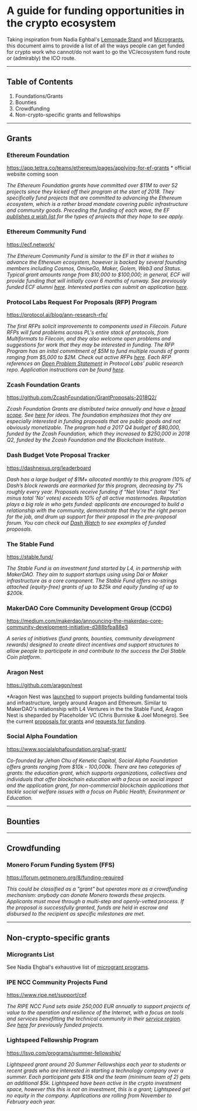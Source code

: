# A guide for funding opportunities in the crypto ecosystem
Taking inspiration from Nadia Eghbal's [Lemonade Stand](https://github.com/nayafia/lemonade-stand) and [Microgrants](https://github.com/nayafia/microgrants), this document aims to provide a list of all the ways people can get funded for crypto work who cannot/do not want to go the VC/ecosystem fund route or (admirably) the ICO route.

---------
## Table of Contents

1. Foundations/Grants
2. Bounties
3. Crowdfunding
4. Non-crypto-specific grants and fellowships

--------

## Grants

### Ethereum Foundation 
https://app.tettra.co/teams/ethereum/pages/applying-for-ef-grants * official website coming soon

*The Ethereum Foundation grants have committed over $11M to over 52 projects since they kicked off their program at the start of 2018. They specifically fund projects that are committed to advancing the Ethereum ecosystem, which is a rather broad mandate covering public infrastructure and community goods. Preceding the funding of each wave, the EF [publishes a wish list](https://blog.ethereum.org/2018/08/17/ethereum-foundation-grants-update-wave-3/) for the types of projects that they hope to see apply.*

### Ethereum Community Fund
https://ecf.network/

*The Ethereum Community Fund is similar to the EF in that it wishes to advance the Ethereum ecosystem, however is backed by several founding members including Cosmos, OmiseGo, Maker, Golem, Web3 and Status. Typical grant amounts range from $10,000 to $100,000; in general, ECF will provide funding that will initially cover 6 months of runway. See previously funded ECF alumni [here](https://medium.com/ecf-review/meet-the-grantees-ecf-class-of-2018-part-ii-ff46a284a0b1). Interested parties can submit an application [here](https://docs.google.com/forms/d/e/1FAIpQLScJoqPd1VeBLtmjUm4Cde_H12uFjS_a1HkSd8czRhDFCQJCPQ/viewform).*

### Protocol Labs Request For Proposals (RFP) Program
https://protocol.ai/blog/ann-research-rfp/

*The first RFPs solicit improvements to components used in Filecoin. Future RFPs will fund problems across PL's entire stack of protocols, from Multiformats to Filecoin, and they also welcome open problems and suggestions for work that they may be interested in funding. The RFP Program has an inital commitment of $5M to fund multiple rounds of grants ranging from $5,000 to $2M. Check out active RFPs [here](https://github.com/protocol/research-RFPs). Each RFP references an [Open Problem Statement](https://github.com/protocol/research/issues) in Protocol Labs' public research repo. Application instructions can be found [here](https://github.com/protocol/research-RFPs/blob/master/RFP-application-instructions.md).*

### Zcash Foundation Grants
https://github.com/ZcashFoundation/GrantProposals-2018Q2/

*Zcash Foundation Grants are distributed twice annually and have a [broad scope](https://github.com/ZcashFoundation/GrantProposals-2018Q2/). See [here](https://github.com/ZcashFoundation/ZcashFoundation/wiki/Grant-Project-Ideas) for ideas. The foundation emphasizes that they are especially interested in funding proposals that are public goods and not obviously monetizable. The program had a 2017 Q4 budget of $80,000, funded by the Zcash Foundation, which they increased to $250,000 in 2018 Q2, funded by the Zcash Foundation and the Blockchain Institute.*

### Dash Budget Vote Proposal Tracker
https://dashnexus.org/leaderboard

*Dash has a large budget of $1M+ allocated monthly to this program (10% of Dash’s block rewards are earmarked for this program, decreasing by 7% roughly every year. Proposals receive funding if “Net Votes” (total 'Yes' minus total 'No' votes) exceeds 10% of all active masternodes. Reputation plays a big role in who gets funded: applicants are encouraged to build a relationship with the community, demonstrate that they’re the right person for the job, and drum up support for their proposal in the pre-proposal forum. You can check out [Dash Watch](https://www.dashwatch.org/) to see examples of funded proposals.*

### The Stable Fund
https://stable.fund/

*The Stable Fund is an investment fund started by L4, in partnership with MakerDAO. They aim to support startups using using Dai or Maker infrastructure as a core component. The Stable Fund offers no-strings attached (equity-free) grants of up to $25k and equity funding of up to $200k.*

### MakerDAO Core Community Development Group (CCDG)
https://medium.com/makerdao/announcing-the-makerdao-core-community-development-initiative-d388bfba88e3

*A series of initiatives (fund grants, bounties, community development rewards) designed to create direct incentives and support structures to allow people to participate in and contribute to the success the Dai Stable Coin platform.*

### Aragon Nest
https://github.com/aragon/nest

*Aragon Nest was [launched](https://blog.aragon.org/introducing-aragon-nest-1aa8c91c0566/) to support projects building fundamental tools and infrastructure, largely around Aragon and Ethereum. Similar to MakerDAO's relationship with L4 Ventures in the the Stable Fund, Aragon Nest is sheparded by Placeholder VC (Chris Burniske & Joel Monegro). See the current [proposals for grants](https://github.com/aragon/nest/issues) and [requests for funding](https://github.com/aragon/nest/pulls).

### Social Alpha Foundation
https://www.socialalphafoundation.org/saf-grant/

*Co-founded by Jehan Chu of Kenetic Capital, Social Alpha Foundation offers grants ranging from $10k - 100,000k. There are two categories of grants: the education grant, which supports organizations, collectives and individuals that offer blockchain education with a focus on social impact and the application grant, for non-commercial blockchain applications that tackle social welfare issues with a focus on Public Health, Environment or Education.*

-------

## Bounties


------

## Crowdfunding

### Monero Forum Funding System (FFS)
https://forum.getmonero.org/8/funding-required

*This could be classified as a "grant" but operates more as a crowdfunding mechanism: anybody can donate Monero towards these projects. Applicants must move through a multi-step and openly-vetted process. If the proposal is successfully granted, funds are held in escrow and disbursed to the recipient as specific milestones are met.*

------

## Non-crypto-specific grants

### Microgrants List
See Nadia Ehgbal's exhaustive list of [microgrant programs](https://github.com/nayafia/microgrants).

### IPE NCC Community Projects Fund
https://www.ripe.net/support/cpf

*The RIPE NCC Fund sets aside 250,000 EUR annually to support projects of value to the operation and resilience of the Internet, with a focus on tools and services benefitting the technical community in their [service region](https://www.ripe.net/about-us/what-we-do/ripe-ncc-service-region). See [here](https://www.ripe.net/support/cpf/funding-recipients-2018) for previously funded projects.*

### Lightspeed Fellowship Program
https://lsvp.com/programs/summer-fellowship/

*Lightspeed grant around 20 Summer Fellowships each year to students or recent grads who are interested in starting a technology company over a summer. Each participant gets $15k and the team (minimum team of 2) gets an additional $5k. Lightspeed have been active in the crypto investment space, however this this is not an investment, this is a grant; Lightspeed get no equity in the company. Applications are rolling from November to February each year.*
